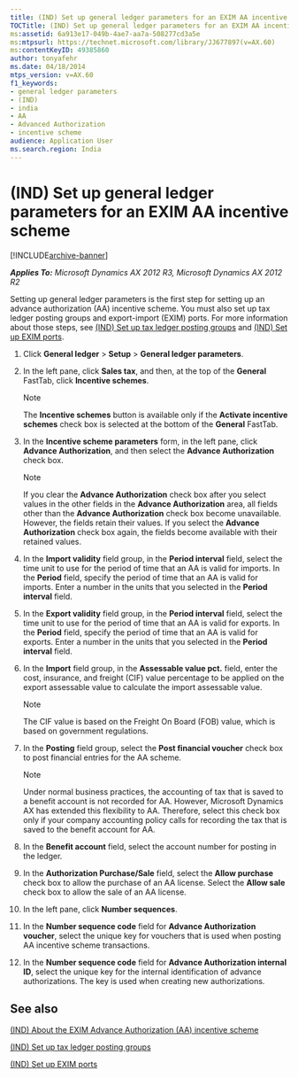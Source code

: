 ```yaml
---
title: (IND) Set up general ledger parameters for an EXIM AA incentive scheme
TOCTitle: (IND) Set up general ledger parameters for an EXIM AA incentive scheme
ms:assetid: 6a913e17-049b-4ae7-aa7a-508277cd3a5e
ms:mtpsurl: https://technet.microsoft.com/library/JJ677897(v=AX.60)
ms:contentKeyID: 49385860
author: tonyafehr
ms.date: 04/18/2014
mtps_version: v=AX.60
f1_keywords:
- general ledger parameters
- (IND)
- india
- AA
- Advanced Authorization
- incentive scheme
audience: Application User
ms.search.region: India
---
```


# (IND) Set up general ledger parameters for an EXIM AA incentive scheme 


[!INCLUDE[archive-banner](includes/archive-banner.md)]


_**Applies To:** Microsoft Dynamics AX 2012 R3, Microsoft Dynamics AX 2012 R2_

Setting up general ledger parameters is the first step for setting up an advance authorization (AA) incentive scheme. You must also set up tax ledger posting groups and export-import (EXIM) ports. For more information about those steps, see [(IND) Set up tax ledger posting groups](ind-set-up-tax-ledger-posting-groups.md) and [(IND) Set up EXIM ports](ind-set-up-exim-ports.md).

1.  Click **General ledger** \> **Setup** \> **General ledger parameters**.

2.  In the left pane, click **Sales tax**, and then, at the top of the **General** FastTab, click **Incentive schemes**.
    

    > [!NOTE]
    > <P>The <STRONG>Incentive schemes</STRONG> button is available only if the <STRONG>Activate incentive schemes</STRONG> check box is selected at the bottom of the <STRONG>General</STRONG> FastTab.</P>



3.  In the **Incentive scheme parameters** form, in the left pane, click **Advance Authorization**, and then select the **Advance Authorization** check box.
    

    > [!NOTE]
    > <P>If you clear the <STRONG>Advance Authorization</STRONG> check box after you select values in the other fields in the <STRONG>Advance Authorization</STRONG> area, all fields other than the <STRONG>Advance Authorization</STRONG> check box become unavailable. However, the fields retain their values. If you select the <STRONG>Advance Authorization</STRONG> check box again, the fields become available with their retained values.</P>



4.  In the **Import validity** field group, in the **Period interval** field, select the time unit to use for the period of time that an AA is valid for imports. In the **Period** field, specify the period of time that an AA is valid for imports. Enter a number in the units that you selected in the **Period interval** field.

5.  In the **Export validity** field group, in the **Period interval** field, select the time unit to use for the period of time that an AA is valid for exports. In the **Period** field, specify the period of time that an AA is valid for exports. Enter a number in the units that you selected in the **Period interval** field.

6.  In the **Import** field group, in the **Assessable value pct.** field, enter the cost, insurance, and freight (CIF) value percentage to be applied on the export assessable value to calculate the import assessable value.
    

    > [!NOTE]
    > <P>The CIF value is based on the Freight On Board (FOB) value, which is based on government regulations.</P>



7.  In the **Posting** field group, select the **Post financial voucher** check box to post financial entries for the AA scheme.
    

    > [!NOTE]
    > <P>Under normal business practices, the accounting of tax that is saved to a benefit account is not recorded for AA. However, Microsoft Dynamics AX has extended this flexibility to AA. Therefore, select this check box only if your company accounting policy calls for recording the tax that is saved to the benefit account for AA.</P>



8.  In the **Benefit account** field, select the account number for posting in the ledger.

9.  In the **Authorization Purchase/Sale** field, select the **Allow purchase** check box to allow the purchase of an AA license. Select the **Allow sale** check box to allow the sale of an AA license.

10. In the left pane, click **Number sequences**.

11. In the **Number sequence code** field for **Advance Authorization voucher**, select the unique key for vouchers that is used when posting AA incentive scheme transactions.

12. In the **Number sequence code** field for **Advance Authorization internal ID**, select the unique key for the internal identification of advance authorizations. The key is used when creating new authorizations.

## See also

[(IND) About the EXIM Advance Authorization (AA) incentive scheme](ind-about-the-exim-advance-authorization-aa-incentive-scheme.md)

[(IND) Set up tax ledger posting groups](ind-set-up-tax-ledger-posting-groups.md)

[(IND) Set up EXIM ports](ind-set-up-exim-ports.md)

  


